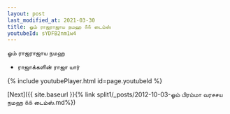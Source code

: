 ```yaml
---
layout: post
last_modified_at: 2021-03-30
title: ஓம் ராஜராஜாய நமஹ ௧௧ டைம்ஸ்
youtubeId: sYDFB2nm1w4
---
```

 
 
 ஓம் ராஜராஜாய நமஹ  
 
 -  ராஜாக்களின் ராஜா யார் 
 
  
 
  
 
 
 
 
 
 


{% include youtubePlayer.html id=page.youtubeId %}
 
[Next]({{ site.baseurl }}{% link  split1/_posts/2012-10-03-ஓம் பிரம்மா வரசசய நமஹ ௧௧ டைம்ஸ்.md%})
 
